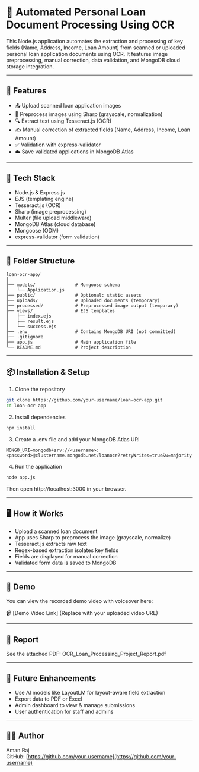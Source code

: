 # 📄 Automated Personal Loan Document Processing Using OCR

This Node.js application automates the extraction and processing of key fields (Name, Address, Income, Loan Amount) from scanned or uploaded personal loan application documents using OCR. It features image preprocessing, manual correction, data validation, and MongoDB cloud storage integration.

---

## 🚀 Features

- 📤 Upload scanned loan application images
- 🧼 Preprocess images using Sharp (grayscale, normalization)
- 🔍 Extract text using Tesseract.js (OCR)
- ✍️ Manual correction of extracted fields (Name, Address, Income, Loan Amount)
- ✅ Validation with express-validator
- ☁️ Save validated applications in MongoDB Atlas

---

## 🧰 Tech Stack

- Node.js & Express.js
- EJS (templating engine)
- Tesseract.js (OCR)
- Sharp (image preprocessing)
- Multer (file upload middleware)
- MongoDB Atlas (cloud database)
- Mongoose (ODM)
- express-validator (form validation)

---

## 📂 Folder Structure

```
loan-ocr-app/
│
├── models/               # Mongoose schema
│   └── Application.js
├── public/               # Optional: static assets
├── uploads/              # Uploaded documents (temporary)
├── processed/            # Preprocessed image output (temporary)
├── views/                # EJS templates
│   ├── index.ejs
│   ├── result.ejs
│   └── success.ejs
├── .env                  # Contains MongoDB URI (not committed)
├── .gitignore
├── app.js                # Main application file
└── README.md             # Project description
```

---

## 📦 Installation & Setup

1. Clone the repository

```bash
git clone https://github.com/your-username/loan-ocr-app.git
cd loan-ocr-app
```

2. Install dependencies

```bash
npm install
```

3. Create a .env file and add your MongoDB Atlas URI

```env
MONGO_URI=mongodb+srv://<username>:<password>@clustername.mongodb.net/loanocr?retryWrites=true&w=majority
```

4. Run the application

```bash
node app.js
```

Then open http://localhost:3000 in your browser.

---

## 🖥️ How it Works

- Upload a scanned loan document
- App uses Sharp to preprocess the image (grayscale, normalize)
- Tesseract.js extracts raw text
- Regex-based extraction isolates key fields
- Fields are displayed for manual correction
- Validated form data is saved to MongoDB

---

## 🎥 Demo

You can view the recorded demo video with voiceover here:

📹 [Demo Video Link] (Replace with your uploaded video URL)

---

## 📄 Report

See the attached PDF: OCR_Loan_Processing_Project_Report.pdf

---

## 📌 Future Enhancements

- Use AI models like LayoutLM for layout-aware field extraction
- Export data to PDF or Excel
- Admin dashboard to view & manage submissions
- User authentication for staff and admins

---

## 👨‍💻 Author

Aman Raj  
GitHub: [https://github.com/your-username](https://github.com/your-username)
